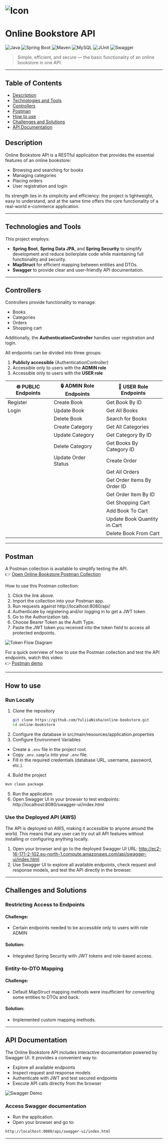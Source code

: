 # ![Icon](https://raw.githubusercontent.com/YuliiaNisha/images/18e6d5167add2c12de9a77719654e0fd68689464/bookstore-logo.png) 
# Online Bookstore API

![Java](https://img.shields.io/badge/Java-17-green.svg)
![Spring Boot](https://img.shields.io/badge/Spring%20Boot-3.3.3-green)
![Maven](https://img.shields.io/badge/Maven-3+-green)
![MySQL](https://img.shields.io/badge/Database-MySQL-green)
![JUnit](https://img.shields.io/badge/Tests-JUnit%205-green)
![Swagger](https://img.shields.io/badge/API-Swagger%20UI-green)

> Simple, efficient, and secure — the basic functionality of an online bookstore in one API.

---
## Table of Contents
- [Description](#description)
- [Technologies and Tools](#technologies-and-tools)
- [Controllers](#controllers)
- [Postman](#postman)
- [How to use](#how-to-use)
- [Challenges and Solutions](#challenges-and-solutions)
- [API Documentation](#api-documentation)

## Description
Online Bookstore API is a RESTful application that provides the essential features of an online bookstore:  
- Browsing and searching for books  
- Managing categories  
- Placing orders  
- User registration and login  

Its strength lies in its simplicity and efficiency: the project is lightweight, easy to understand, and at the same time offers the core functionality of a real-world e-commerce application.

---

## Technologies and Tools
This project employs:  
- **Spring Boot**, **Spring Data JPA**, and **Spring Security** to simplify development and reduce boilerplate code while maintaining full functionality and security.  
- **MapStruct** for efficient mapping between entities and DTOs.  
- **Swagger** to provide clear and user-friendly API documentation.
  
---

## Controllers
Controllers provide functionality to manage:  
- Books  
- Categories  
- Orders  
- Shopping cart  

Additionally, the **AuthenticationController** handles user registration and login.

All endpoints can be divided into three groups:  
1. **Publicly accessible** (AuthenticationController)  
2. Accessible only to users with the **ADMIN role**  
3. Accessible only to users with the **USER role**

| 🌐 PUBLIC Endpoints | 🔒 ADMIN Role Endpoints | 👤 USER Role Endpoints |
|---------------------|-------------------------|---------------------|
| Register         | Create Book          | Get Book By ID      |
| Login            | Update Book          | Get All Books       |
|                  | Delete Book          | Search for Books    |
|                  | Create Category      | Get All Categories  |
|                  | Update Category      | Get Category By ID  |
|                  | Delete Category      | Get Books By Category ID |
|                  | Update Order Status  | Create Order        |
|                  |                      | Get All Orders      |
|                  |                      | Get Order Items By Order ID |
|                  |                      | Get Order Item By ID |
|                  |                      | Get Shopping Cart |
|                  |                      | Add Book To Cart |
|                  |                      | Update Book Quantity in Cart |
|                  |                      | Delete Book From Cart |

---

## Postman  
A Postman collection is available to simplify testing the API.  
👉 [Open Online Bookstore Postman Collection](https://postman.co/workspace/My-Workspace~49ed7a22-2d52-45ef-8ca1-c68f46105379/collection/40367151-d5b4ff87-5102-4633-b53f-afb2a9a5b27e?action=share&creator=40367151)  

How to use this Postman collection:  
1. Click the link above.  
2. Import the collection into your Postman app.  
3. Run requests against http://localhost:8080/api/   
4. Authenticate by registering and/or logging in to get a JWT token.
5. Go to the Authorization tab.
6. Choose Bearer Token as the Auth Type.
7. Paste the JWT token you received into the token field to access all protected endpoints.

![Token Flow Diagram](https://raw.githubusercontent.com/YuliiaNisha/images/main/token-flow.png)

For a quick overview of how to use the Postman collection and test the API endpoints, watch this video:  
👉 [Postman demo](https://www.loom.com/share/8afbfe7a809e4c9da0bd496bc78d1193?sid=2c4f6647-b0a5-4369-9837-2efef8414830)

---

## How to use
### Run Locally
1. Clone the repository
   ```bash
   git clone https://github.com/YuliiaNisha/online-bookstore.git
   cd online-bookstore
   ```
2. Configure the database in src/main/resources/application.properties
3. Configure Environment Variables
  - Create a `.env` file in the project root.  
  - Copy `.env.sample` into your `.env` file.  
  - Fill in the required credentials (database URL, username, password, etc.).
4. Build the project
```bash
mvn clean package
```
5. Run the application
6. Open Swagger UI in your browser to test endpoints: http://localhost:8080/swagger-ui/index.html

### Use the Deployed API (AWS)

The API is deployed on AWS, making it accessible to anyone around the world. This means that any user can try out all API features without installing or configuring anything locally.

1. Open your browser and go to the deployed Swagger UI URL:
http://ec2-16-171-2-102.eu-north-1.compute.amazonaws.com/api/swagger-ui/index.html
2. Use Swagger UI to explore all available endpoints, check request and response models, and test the API directly in the browser.
   
---

## Challenges and Solutions

### Restricting Access to Endpoints
#### Challenge: 
* Certain endpoints needed to be accessible only to users with role ADMIN
#### Solution: 
* Integrated Spring Security with JWT tokens and role-based access.

### Entity-to-DTO Mapping
#### Challenge: 
* Default MapStruct mapping methods were insufficient for converting some entities to DTOs and back.
#### Solution: 
* Implemented custom mapping methods.

---

## API Documentation
The Online Bookstore API includes interactive documentation powered by Swagger UI.
It provides a convenient way to:
* Explore all available endpoints
* Inspect request and response models
* Authenticate with JWT and test secured endpoints
* Execute API calls directly from the browser

![Swagger Demo](https://raw.githubusercontent.com/YuliiaNisha/images/f1d443f8fb3accb18775c451bf678a99b4d67b39/Swagger.gif)

### Access Swagger documentation
- Run the application.
- Open your browser and go to:
```bash
http://localhost:8080/api/swagger-ui/index.html
```

---
